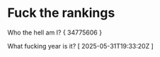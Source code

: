 # Fuck the rankings

Who the hell am I?
{ 34775606 }

What fucking year is it?
[ 2025-05-31T19:33:20Z ]
